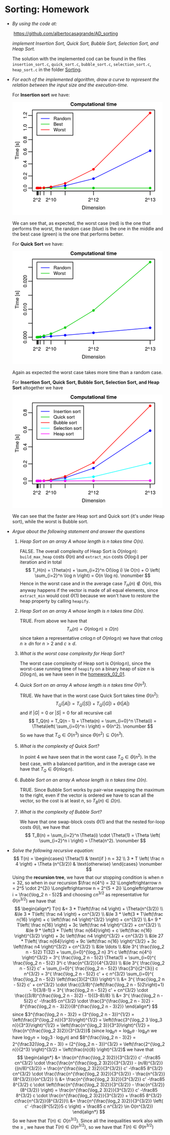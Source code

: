 # Sorting: Homework



- *By using the code at:*

  ​                                         https://github.com/albertocasagrande/AD_sorting

  *implement Insertion Sort, Quick Sort, Bubble Sort, Selection Sort, and Heap Sort.*

  The solution with the implemented cod can be found in the files `insertion_sort.c`, `quick_sort.c`, `bubble_sort.c`, `selection_sort.c`, `heap_sort.c` in the folder [Sorting](../Sorting).

- *For each of the implemented algorithm, draw a curve to represent the relation between the input size and the execution-time.*

  For **Insertion sort** we have:

  <img src="figs/insertion_sort.png" alt="insertion_sort" style="zoom:50%;" />

  We can see that, as expected, the worst case (red) is the one that performs the worst, the random case (blue) is the one in the middle and the best case (green) is the one that performs better.

  For **Quick Sort** we have:

  <img src="figs/quick_sort.png" alt="quick_sort" style="zoom:50%;" />

  Again as expected the worst case takes more time than a random case.

  For **Insertion Sort, Quick Sort, Bubble Sort, Selection Sort, and Heap Sort** altogether we have

  <img src="figs/all.png" alt="all" style="zoom:50%;" />

  We can see that the faster are Heap sort and Quick sort (it's under Heap sort), while the worst is Bubble sort.

- *Argue about the following statement and answer the questions*

  1. *Heap Sort on an array $A$ whose length is $n$ takes time $O(n)$.*

     FALSE. The overall complexity of Heap Sort is $O(n \log n)$: `build_max_heap` costs $\Theta(n)$ and `extract_min`  costs $O(\log i)$ per iteration and in total
     $$
     T_H(n) = \Theta(n) + \sum_{i=2}^n O(\log i) \le O(n) + O \left( \sum_{i=2}^n \log n \right) = O(n \log n).
     \nonumber
     $$
     Hence in the worst case and in the average case $T_H(n) \not\in O(n)$, this anyway happens if the vector is made of all equal elements, since `extract_min` would cost $\Theta(1)$ because we won't have to restore the heap property by calling `heapify`.

  2. *Heap Sort on an array $A$ whose length is $n$ takes time $\Omega(n)$.*

     TRUE. From above we have that
     $$
     T_H(n) = O(n \log n) \ge \Omega(n)
     \nonumber
     $$
     since taken a representative $c n \log n$ of $O(n \log n)$ we have that $c n \log n \ge d n$ for $n > 2$ and $c \ge d$.

  3. *What is the worst case complexity for Heap Sort?*

     The worst case complexity of Heap sort is $O(n \log n)$, since the worst-case running time of `heapify` on a binary heap of size $n$ is $\Omega(\log n)$, as we have seen in the [homework_02_01](homework_02_01_SOLVED.pdf).

  4. *Quick Sort on an array $A$ whose length is $n$ takes time $O(n^3)$.*

     TRUE. We have that in the worst case Quick Sort takes time $\Theta(n^2)$:
     $$
     T_Q(|A|) = T_Q(|S|) + T_Q(|G|) + \Theta(|A|)
     \nonumber
     $$
     and if $|G|=0$ or $|S|=0$ for all recursive call
     $$
     T_Q(n) = T_Q(n - 1) + \Theta(n) = \sum_{i=0}^n \Theta(i) =
     \Theta\left( \sum_{i=0}^n i \right) = Θ(n^2).
     \nonumber
     $$
     So we have that $T_Q \in O(n^3)$ since $\Theta(n^2) \subseteq O(n^3)$.

  5. *What is the complexity of Quick Sort?*

     In point 4 we have seen that in the worst case $T_Q \in \Theta(n^2)$. In the best case, with a balanced partition, and in the average case we have that $T_Q \in \Theta(n \log n)$.

  6. *Bubble Sort on an array $A$ whose length is $n$ takes time $\Omega(n)$.*

     TRUE. Since Bubble Sort works by pair-wise swapping the maximum to the right, even if the vector is ordered we have to scan all the vector, so the cost is at least $n$, so $T_B(n) \in \Omega(n)$.

  7. *What is the complexity of Bubble Sort?*

     We have that one swap-block costs $\Theta(1)$ and that the nested for-loop costs $\Theta(i)$, we have that
     $$
     T_B(n) = \sum_{i=2}^n \Theta(i) \cdot \Theta(1) = \Theta \left( \sum_{i=2}^n i \right) = \Theta(n^2).
     \nonumber
     $$

- *Solve the following recursive equation:*
  $$
  T(n) = \begin{cases}
  \Theta(1) & \text{if } n = 32 \\
  3 * T \left( \frac n 4 \right) + \Theta (n^{3/2}) & \text{otherwise}
  \end{cases}
  \nonumber
  $$
  Using the **recursion tree**, we have that our stopping condition is when $n = 32$, so when in our recursion $\frac n{4^i} = 32 \Longleftrightarrow n = 2^5 \cdot 2^{2i} \Longleftrightarrow n = 2^{5 + 2i} \Longleftrightarrow i = \frac{\log_2 n - 5}2$ and choosing $cn^{3/2}$ as representative for $\Theta(n^{3/2})$ we have that
  $$
  \begin{align*}
  T(n) &= 3 * T\left(\frac n4 \right) + \Theta(n^{3/2}) \\
  &\le 3 * T\left( \frac n4 \right) + cn^{3/2} \\
  &\le 3 * \left(3 * T\left(\frac n{16} \right) + c \left(\frac n4 \right)^{3/2} \right) + cn^{3/2} \\
  &= 9 * T\left( \frac n{16} \right) + 3c \left(\frac n4 \right)^{3/2} + cn^{3/2} \\
  &\le 9 * \left(3 * T\left( \frac n{64}\right) + c \left(\frac n{16} \right)^{3/2} \right) + 3c \left(\frac n4 \right)^{3/2} + cn^{3/2} \\
  &\le 27 * T\left( \frac n{64}\right) + 9c \left(\frac n{16} \right)^{3/2} + 3c \left(\frac n4 \right)^{3/2} + cn^{3/2} \\
  &\le \ldots \\
  &\le 3^{ \frac{\log_2 n - 5}2} T(32) + \sum_{i=0}^{\log_2 n} 3^i c \left(\frac n{4^i} \right)^{3/2}
  = 3^{ \frac{\log_2 n - 5}2} \Theta(1) + \sum_{i=0}^{ \frac{\log_2 n - 5}2} 3^i c \frac{n^{3/2}}{4^{3/2i}} \\
  &\le 3^{ \frac{\log_2 n - 5}2} c' + \sum_{i=0}^{ \frac{\log_2 n - 5}2} \frac{3^i}{2^{3i}} c n^{3/2}
  = 3^{ \frac{\log_2 n - 5}2} c' + c n^{3/2} \sum_{i=0}^{ \frac{\log_2 n - 5}2} \left(\frac{3}{2^{3}} \right)^i \\
  &= 3^{ \frac{\log_2 n - 5}2} c' + cn^{3/2} \cdot \frac{(3/8)^{\left(\frac{\log_2 n - 5}2\right)+1} - 1}{3/8-1}
  = 3^{ \frac{\log_2 n - 5}2} c' + cn^{3/2} \cdot \frac{(3/8)^{\frac{\log_2 n - 3}2} - 1}{(3-8)/8} \\
  &= 3^{ \frac{\log_2 n - 5}2} c' -\frac85 cn^{3/2} \cdot \frac{3^{\frac{\log_2 n - 3}2} - 8^{\frac{\log_2 n - 3}2}}{8^{\frac{\log_2 n - 3}2}}
  \end{align*}
  $$
  since $3^{\frac{\log_2 n - 3}2} = (3^{\log_2 n - 3})^{1/2} = \left(\frac{3^{\log_2 n}}{3^3}\right)^{1/2} = \left(\frac{3^{\log_2 3 \log_3 n}}{3^3}\right)^{1/2} = \left(\frac{n^{\log_2 3}}{3^3}\right)^{1/2} = \frac{n^{\frac{\log_2 3}2}}{3^{3/2}}$ (since $\log_b n = \log_b a \cdot \log_a n$ we have $\log_2 n = \log_2 3 \cdot \log_3 n$) and $8^{\frac{\log_2 n - 3}2} = 2^{\frac32(\log_2 n - 3)} = (2^{\log_2 n - 3})^{3/2} = \left(\frac{2^{\log_2 n}}{2^3} \right)^{3/2} = \left(\frac{n}{8} \right)^{3/2}$ we have that
  $$
  \begin{align*}
  &= \frac{n^{\frac{\log_2 3}2}}{3^{3/2}} c' -\frac85 cn^{3/2} \cdot \frac{\frac{n^{\frac{\log_2 3}2}}{3^{3/2}} - (n/8)^{3/2}}{(n/8)^{3/2}} 
  = \frac{n^{\frac{\log_2 3}2}}{3^{3/2}} c' -\frac85 8^{3/2} cn^{3/2} \cdot \frac{\frac{n^{\frac{\log_2 3}2}}{3^{3/2}} - \frac{n^{3/2}}{8^{3/2}}}{n^{3/2}} \\
  &= \frac{n^{\frac{\log_2 3}2}}{3^{3/2}} c' -\frac85 8^{3/2} c \cdot \left(\frac{n^{\frac{\log_2 3}2}}{3^{3/2}} - \frac{n^{3/2}}{8^{3/2}} \right)
  = \frac{n^{\frac{\log_2 3}2}}{3^{3/2}} c' -\frac85 8^{3/2} c \cdot \frac{n^{\frac{\log_2 3}2}}{3^{3/2}} + \frac85 8^{3/2} c\frac{n^{3/2}}{8^{3/2}}\\
  &= \frac{n^{\frac{\log_2 3}2}}{3^{3/2}} \left( c' -\frac{8^{5/2}}5 c \right) + \frac85 c n^{3/2}
  \in O(n^{3/2})
  \end{align*}
  $$
  So we have that $T(n) \in O(n^{3/2})$. Since all the inequalities work also with the $\ge$ , we have that $T(n) \in \Omega(n^{3/2})$, so we have that $T(n) \in \Theta(n^{3/2})$

